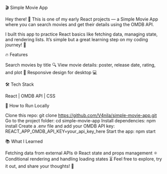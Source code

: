 🎬 Simple Movie App

Hey there! 👋 This is one of my early React projects — a Simple Movie App where you can search movies and get their details using the OMDB API.

I built this app to practice React basics like fetching data, managing state, and rendering lists. It’s simple but a great learning step on my coding journey! 🚀

🔥 Features

Search movies by title 🔍
View movie details: poster, release date, rating, and plot 🎥
Responsive design for desktop 💻


🛠️ Tech Stack

React | OMDB API | CSS

🚀 How to Run Locally

Clone this repo:
git clone https://github.com/V4nila/simple-movie-app.git
Go to the project folder:
cd simple-movie-app
Install dependencies:
npm install
Create a .env file and add your OMDB API key:
REACT_APP_OMDB_API_KEY=your_api_key_here
Start the app:
npm start


📚 What I Learned

Fetching data from external APIs 🌐
React state and props management ⚛️
Conditional rendering and handling loading states ⏳
Feel free to explore, try it out, and share your thoughts! 💬
